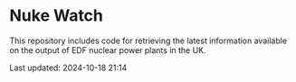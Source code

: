 # Nuke Watch

This repository includes code for retrieving the latest information available on the output of EDF nuclear power plants in the UK.

Last updated: 2024-10-18 21:14